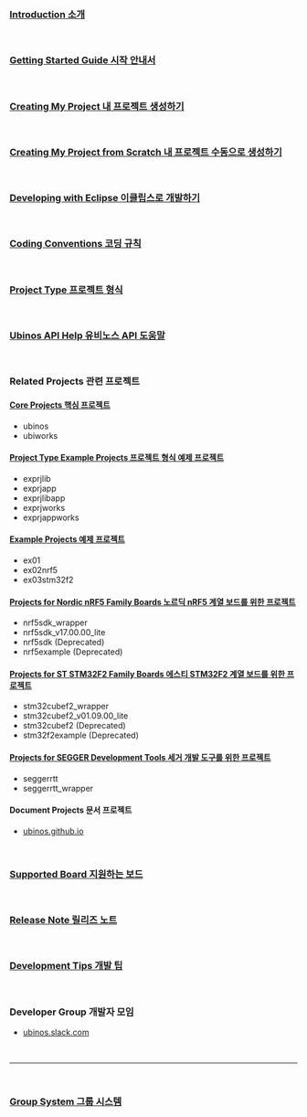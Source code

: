 ### [Introduction 소개](https://sonamu.atlassian.net/wiki/spaces/PUBL/pages/77463585/Introduction?atlOrigin=eyJpIjoiZWI1MDgxYjVjY2Y3NGI5YWIyMGRmNGYxNTJhODY0YTEiLCJwIjoiYyJ9)

<br/>

### [Getting Started Guide 시작 안내서](https://sonamu.atlassian.net/wiki/spaces/PUBL/pages/77561861/Getting+Started+Guide?atlOrigin=eyJpIjoiYjAxZmVlZGVkNjkyNDMzMGJkNzJjYmZkY2I0YTJmMWIiLCJwIjoiYyJ9)

<br/>

### [Creating My Project 내 프로젝트 생성하기](https://sonamu.atlassian.net/wiki/spaces/PUBL/pages/78610672/Creating+My+Project?atlOrigin=eyJpIjoiNTlhOGE0MDlmMDQwNGJmYWJjZThiODllNTVjZDk0ZWQiLCJwIjoiYyJ9)

<br/>

### [Creating My Project from Scratch 내 프로젝트 수동으로 생성하기](https://sonamu.atlassian.net/wiki/spaces/PUBL/pages/78741669/Creating+My+Project+from+Scratch?atlOrigin=eyJpIjoiNTlhOGE0MDlmMDQwNGJmYWJjZThiODllNTVjZDk0ZWQiLCJwIjoiYyJ9)

<br/>

### [Developing with Eclipse 이클립스로 개발하기](https://sonamu.atlassian.net/wiki/spaces/PUBL/pages/79298594/Developing+with+Eclipse?atlOrigin=eyJpIjoiMWQ0NzM5ZWI3YjQ5NDBkNTliN2RmNjJjMjFiYjA4NzQiLCJwIjoiYyJ9)

<br/>

### [Coding Conventions 코딩 규칙](https://sonamu.atlassian.net/wiki/spaces/PUBL/pages/78905345/Coding+Conventions?atlOrigin=eyJpIjoiNzA4YjM1ZmYyODAzNGFmYjgyZjY5MjU4YTNiYjU1YjIiLCJwIjoiYyJ9)

<br/>

### [Project Type 프로젝트 형식](https://sonamu.atlassian.net/wiki/spaces/PUBL/pages/90767425/Project+Type?atlOrigin=eyJpIjoiOWI5ZDk1NTZkMzZhNDI3ZmE4ZmI0ZjViMTBlYjJkMGQiLCJwIjoiYyJ9)

<br/>

### [Ubinos API Help 유비노스 API 도움말](api/ubinos/html)

<br/>
 
### Related Projects 관련 프로젝트

#### [Core Projects 핵심 프로젝트](https://sonamu.atlassian.net/wiki/spaces/PUBL/pages/90374145/Core+Projects?atlOrigin=eyJpIjoiNjc2M2M5ZGUwOWU4NDg3MWI3NzIzNGNjMDYzZWUwYjAiLCJwIjoiYyJ9)

* ubinos
* ubiworks

#### [Project Type Example Projects 프로젝트 형식 예제 프로젝트](https://sonamu.atlassian.net/wiki/spaces/PUBL/pages/90833097/Project+Type+Example+Projects?atlOrigin=eyJpIjoiMTUyMzBhZGU0MzUzNGI2YzlmY2UyNzRhZTRmMzA3MTQiLCJwIjoiYyJ9)

* exprjlib
* exprjapp
* exprjlibapp
* exprjworks
* exprjappworks

#### [Example Projects 예제 프로젝트](https://sonamu.atlassian.net/wiki/spaces/PUBL/pages/90439691/Example+Projects?atlOrigin=eyJpIjoiOGM2YjBmNDI3ZGQxNGUxYWIxYjQ3MjQ1NmVmZDE3NTAiLCJwIjoiYyJ9)

* ex01
* ex02nrf5
* ex03stm32f2

#### [Projects for Nordic nRF5 Family Boards 노르딕 nRF5 계열 보드를 위한 프로젝트](https://sonamu.atlassian.net/wiki/spaces/PUBL/pages/89719034/Projects+for+Nordic+nRF5+Family+Boards?atlOrigin=eyJpIjoiOGE5ODFhZmVlYzNlNGJiNWEwMDRjNmJhYzM4ZmY4NzQiLCJwIjoiYyJ9)

* nrf5sdk_wrapper
* nrf5sdk_v17.00.00_lite
* nrf5sdk (Deprecated)
* nrf5example (Deprecated)

#### [Projects for ST STM32F2 Family Boards 에스티 STM32F2 계열 보드를 위한 프로젝트](https://sonamu.atlassian.net/wiki/spaces/PUBL/pages/114032664/Projects+for+ST+STM32F2+Family+Boards?atlOrigin=eyJpIjoiNjg5MGFmMjlkMjZkNDk3NWE3MWFiN2JjMzU1NTg0NjkiLCJwIjoiYyJ9)

* stm32cubef2_wrapper
* stm32cubef2_v01.09.00_lite
* stm32cubef2 (Deprecated)
* stm32f2example (Deprecated)

#### [Projects for SEGGER Development Tools 세거 개발 도구를 위한 프로젝트](https://sonamu.atlassian.net/l/c/orG7PAha)

* seggerrtt
* seggerrtt_wrapper

#### Document Projects 문서 프로젝트

* [ubinos.github.io](https://github.com/ubinos/ubinos.github.io)

<br/>

### [Supported Board 지원하는 보드](https://sonamu.atlassian.net/wiki/spaces/PUBL/pages/79593912/Supported+Board?atlOrigin=eyJpIjoiZjFiYTIxZWM4OWI0NGUxOGJhNjVkMzYyODA5N2FjMmMiLCJwIjoiYyJ9)

<br/>

### [Release Note 릴리즈 노트](https://sonamu.atlassian.net/wiki/spaces/PUBL/pages/95092761/Release+Note?atlOrigin=eyJpIjoiMTZiYjRmOGY0ZmFiNGJkZWI0NDEyYTQ2OTg0NTllODAiLCJwIjoiYyJ9)

<br/>

### [Development Tips 개발 팁](https://sonamu.atlassian.net/l/c/3H7s1HEp)

<br/>

### Developer Group 개발자 모임

* [ubinos.slack.com](https://ubinos.slack.com)

<br/>

---

<br/>

### [Group System 그룹 시스템](https://sonamu.atlassian.net/l/c/Q2zd0Bdg)

<br/>



